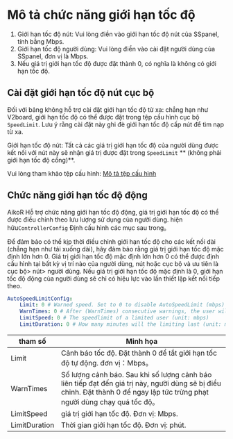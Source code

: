 # Mô tả chức năng giới hạn tốc độ

1. Giới hạn tốc độ nút: Vui lòng điền vào giới hạn tốc độ nút của SSpanel, tính bằng Mbps.
2. Giới hạn tốc độ người dùng: Vui lòng điền vào cài đặt người dùng của SSpanel, đơn vị là Mbps.
3. Nếu giá trị giới hạn tốc độ được đặt thành 0, có nghĩa là không có giới hạn tốc độ.


## Cài đặt giới hạn tốc độ nút cục bộ
Đối với bảng không hỗ trợ cài đặt giới hạn tốc độ từ xa: chẳng hạn như V2board, giới hạn tốc độ có thể được đặt trong tệp cấu hình cục bộ `SpeedLimit`. Lưu ý rằng cài đặt này ghi đè giới hạn tốc độ cấp nút để tìm nạp từ xa.

Giới hạn tốc độ nút: Tất cả các giá trị giới hạn tốc độ của người dùng được kết nối với nút này sẽ nhận giá trị được đặt trong `SpeedLimit` ** (không phải giới hạn tốc độ cổng)**.

Vui lòng tham khảo tệp cấu hình: [Mô tả tệp cấu hình](../Configuration-file-description/config.md)

## Chức năng giới hạn tốc độ động

AikoR Hỗ trợ chức năng giới hạn tốc độ động, giá trị giới hạn tốc độ có thể được điều chỉnh theo lưu lượng sử dụng của người dùng. hiện hữu`ControllerConfig` Định cấu hình các mục sau trong。


Để đảm bảo có thể kịp thời điều chỉnh giới hạn tốc độ cho các kết nối dài (chẳng hạn như tải xuống dài), hãy đảm bảo rằng giá trị giới hạn tốc độ mặc định lớn hơn 0. Giá trị giới hạn tốc độ mặc định lớn hơn 0 có thể được định cấu hình tại bất kỳ vị trí nào của người dùng, nút hoặc cục bộ và ưu tiên là cục bộ> nút> người dùng. Nếu giá trị giới hạn tốc độ mặc định là 0, giới hạn tốc độ động của người dùng sẽ chỉ có hiệu lực vào lần thiết lập kết nối tiếp theo.


```yaml
AutoSpeedLimitConfig:
    Limit: 0 # Warned speed. Set to 0 to disable AutoSpeedLimit (mbps)
    WarnTimes: 0 # After (WarnTimes) consecutive warnings, the user will be limited. Set to 0 to punish overspeed user immediately.
    LimitSpeed: 0 # The speedlimit of a limited user (unit: mbps)
    LimitDuration: 0 # How many minutes will the limiting last (unit: minute)
```
| tham số         | Minh họa                                                                        |
| ------------- | --------------------------------------------------------------------------- |
| Limit         | Cảnh báo tốc độ. Đặt thành 0 để tắt giới hạn tốc độ tự động. đơn vị：Mbps。                           |
| WarnTimes     | Số lượng cảnh báo. Sau khi số lượng cảnh báo liên tiếp đạt đến giá trị này, người dùng sẽ bị điều chỉnh. Đặt thành 0 để ngay lập tức trừng phạt người dùng chạy quá tốc độ。 |
| LimitSpeed    | giá trị giới hạn tốc độ. Đơn vị: Mbps.                                                        |
| LimitDuration |Thời gian giới hạn tốc độ. Đơn vị: phút.                                                      |